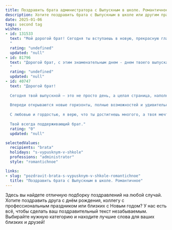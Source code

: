 ```yaml
---
title: Поздравить брата администратора с Выпускным в школе. Романтичное
description: Хотите поздравить брата с Выпускным в школе или другим праздником? Наш ИИ создаст незабываемое поздравление, а вы обязательно выделитесь среди других.  
date: 2025-01-06
tags: second tag
wishes:
- id: 131533
  text: "Мой дорогой брат! Сегодня ты вступаешь в новую, прекрасную главу своей жизни, оставляя позади школьные годы и открывая двери в мир взрослых возможностей.  Твой выбор профессии администратора — это выбор ответственности, организаторского таланта и умения управлять миром, пусть даже и в небольшом масштабе.  Пусть каждое твое дело будет сопряжено с вдохновением и любовью, а каждый день будет наполнен смыслом и радостью.  Пусть твоя жизнь будет похожа на прекрасный роман, полный увлекательных событий и счастливых мгновений.  Я бесконечно горжусь тобой и желаю тебе всего самого светлого и прекрасного! С выпускным!
  "
  rating: "undefined"
  updated: "null"
- id: 81796
  text: "Дорогой брат, с этим знаменательным днем - днем твоего выпуска из школы! Ты всегда был моим примером, и я горжусь твоей целеустремленностью и стремлением к знаниям. Пусть твой путь администратора будет  ярким и успешным,  полным интересных задач и побед! Я верю в тебя и с огромной радостью  встречаю  тебя на пороге взрослой жизни!
  "
  rating: "undefined"
  updated: "null"
- id: 40747
  text: "Дорогой брат!
  
  Сегодня твой выпускной — это не просто день, а целая страница, наполненная яркими моментами, дружбой и мечтами. Ты, как истинный администратор, смело провел эту главу своей жизни, организовав каждый ее день с энтузиазмом и решимостью.
  
  Впереди открываются новые горизонты, полные возможностей и удивительных свершений. Желаю, чтобы каждый шаг был уверен и каждый день приносил радость. Пусть твоя жизнь будет такой же яркой, как свечи на выпускном торте, и такой же интересной, как открытки из стран, которые ты еще откроешь для себя.
  
  С любовью и гордостью, я верю, что ты достигнешь многого, а твоя мечта стать выдающимся администратором станет реальностью. Поздравляю тебя с этим волшебным моментом! Выше плечи, вперед к новой жизни!
  
  Твой всегда поддерживающий брат."
  rating: "0"
  updated: "null"

selectedValues:
  recipients: "brata"
  holidays: "s-vypusknym-v-shkole"
  professions: "administrator"
  style: "romantichnoe"

links:
- slug: "pozdravit-brata-s-vypusknym-v-shkole-romantichnoe"
  title: "Поздравить брата с Выпускным в школе. Романтичное"
---
```


Здесь вы найдете отличную подборку поздравлений на любой случай. 
Хотите поздравить друга с днём рождения, коллегу с профессиональным праздником или близких с Новым годом? У нас есть всё, чтобы сделать ваш поздравительный текст незабываемым. Выбирайте нужную категорию и находите лучшие слова для ваших близких и друзей!
